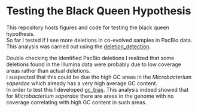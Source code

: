 # Testing the Black Queen Hypothesis

This repository hosts figures and code for testing the black queen hypothesis.  
So far I tested if I see more deletions in co-evolved samples in PacBio data.  
This analysis was carried out using the [deletion_detection](https://github.com/nahanoo/deletion_detection).  

Double checking the identified PacBio deletions I realized that some deletions found in the Illumina data were probably due to low coverage areas rather than actual deletions.  
I suspected that this could be due tho high GC areas in the *Microbacterium saperdae* which already has a very high average GC content.  
In order to test this I developed [gc_bias](https://github.com/nahanoo/gc_bias).
This analysis indeed showed that for *Microbacterium saperdae* there are areas in the genome with no coverage correlating with high GC content in such areas.